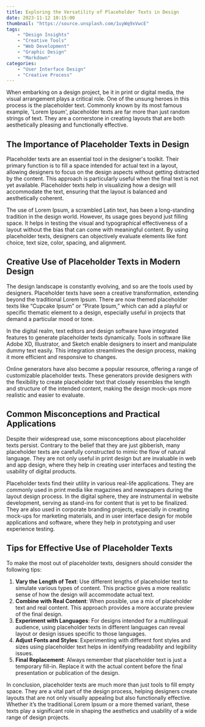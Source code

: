 ```yaml
---
title: Exploring the Versatility of Placeholder Texts in Design
date: 2023-11-12 10:15:00
thumbnail: "https://source.unsplash.com/1uyWq9xVwcE"
tags:
    - "Design Insights"
    - "Creative Tools"
    - "Web Development"
    - "Graphic Design"
    - "Markdown"
categories:
    - "User Interface Design"
    - "Creative Process"
---
```


When embarking on a design project, be it in print or digital media, the visual arrangement plays a critical role. One of the unsung heroes in this process is the placeholder text. Commonly known by its most famous example, 'Lorem Ipsum', placeholder texts are far more than just random strings of text. They are a cornerstone in creating layouts that are both aesthetically pleasing and functionally effective.

## The Importance of Placeholder Texts in Design

Placeholder texts are an essential tool in the designer's toolkit. Their primary function is to fill a space intended for actual text in a layout, allowing designers to focus on the design aspects without getting distracted by the content. This approach is particularly useful when the final text is not yet available. Placeholder texts help in visualizing how a design will accommodate the text, ensuring that the layout is balanced and aesthetically coherent.

The use of Lorem Ipsum, a scrambled Latin text, has been a long-standing tradition in the design world. However, its usage goes beyond just filling space. It helps in testing the visual and typographical effectiveness of a layout without the bias that can come with meaningful content. By using placeholder texts, designers can objectively evaluate elements like font choice, text size, color, spacing, and alignment.

## Creative Use of Placeholder Texts in Modern Design

The design landscape is constantly evolving, and so are the tools used by designers. Placeholder texts have seen a creative transformation, extending beyond the traditional Lorem Ipsum. There are now themed placeholder texts like “Cupcake Ipsum” or “Pirate Ipsum,” which can add a playful or specific thematic element to a design, especially useful in projects that demand a particular mood or tone.

In the digital realm, text editors and design software have integrated features to generate placeholder texts dynamically. Tools in software like Adobe XD, Illustrator, and Sketch enable designers to insert and manipulate dummy text easily. This integration streamlines the design process, making it more efficient and responsive to changes.

Online generators have also become a popular resource, offering a range of customizable placeholder texts. These generators provide designers with the flexibility to create placeholder text that closely resembles the length and structure of the intended content, making the design mock-ups more realistic and easier to evaluate.

## Common Misconceptions and Practical Applications

Despite their widespread use, some misconceptions about placeholder texts persist. Contrary to the belief that they are just gibberish, many placeholder texts are carefully constructed to mimic the flow of natural language. They are not only useful in print design but are invaluable in web and app design, where they help in creating user interfaces and testing the usability of digital products.

Placeholder texts find their utility in various real-life applications. They are commonly used in print media like magazines and newspapers during the layout design process. In the digital sphere, they are instrumental in website development, serving as stand-ins for content that is yet to be finalized. They are also used in corporate branding projects, especially in creating mock-ups for marketing materials, and in user interface design for mobile applications and software, where they help in prototyping and user experience testing.

## Tips for Effective Use of Placeholder Texts

To make the most out of placeholder texts, designers should consider the following tips:

1. **Vary the Length of Text**: Use different lengths of placeholder text to simulate various types of content. This practice gives a more realistic sense of how the design will accommodate actual text.
2. **Combine with Real Content**: When possible, use a mix of placeholder text and real content. This approach provides a more accurate preview of the final design.
3. **Experiment with Languages**: For designs intended for a multilingual audience, using placeholder texts in different languages can reveal layout or design issues specific to those languages.
4. **Adjust Fonts and Styles**: Experimenting with different font styles and sizes using placeholder text helps in identifying readability and legibility issues.
5. **Final Replacement**: Always remember that placeholder text is just a temporary fill-in. Replace it with the actual content before the final presentation or publication of the design.

In conclusion, placeholder texts are much more than just tools to fill empty space. They are a vital part of the design process, helping designers create layouts that are not only visually appealing but also functionally effective. Whether it’s the traditional Lorem Ipsum or a more themed variant, these texts play a significant role in shaping the aesthetics and usability of a wide range of design projects.